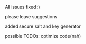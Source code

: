 All issues fixed :)

please leave suggestions

added secure salt and key generator

possible TODOs: optimize code(nah)
